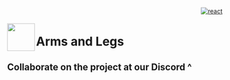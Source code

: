 <p align="right">
<a href="https://google.com">
  <img src="https://github.com/fenix-hub/ColoredBadges/blob/master/svg/social/discord.svg" alt="react" style="vertical-align:top; margin:6px 4px">
</a>
</p>


<img src="https://media.discordapp.net/attachments/1075215359814148157/1076376649752383559/Arms_And_Legs_Title2.png?width=555&height=555" align="left" width="64" height="64">

# Arms and Legs

## Collaborate on the project at our Discord ^
